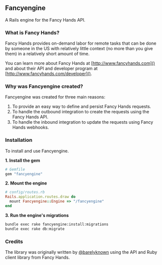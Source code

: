 ## Fancyengine

A Rails engine for the Fancy Hands API.

### What is Fancy Hands?

Fancy Hands provides on-demand labor for remote tasks that can be done by someone in the US with relatively little context (no more than you give them) in a relatively short amount of time.

You can learn more about Fancy Hands at [http://www.fancyhands.com]() and about their API and developer program  at [http://www.fancyhands.com/developer]().

### Why was Fancyengine created?

Fancyengine was created for three main reasons:
1. To provide an easy way to define and persist Fancy Hands requests.
2. To handle the outbound integration to create the requests using the Fancy Hands API.
3. To handle the inbound integration to update the requests using Fancy Hands webhooks.

### Installation

To install and use Fancyengine.

**1. Install the gem**
```ruby
# Gemfile
gem "fancyengine"
```

**2. Mount the engine**
```ruby
# config/routes.rb
Rails.application.routes.draw do
  mount Fancyengine::Engine => "/fancyengine"
end
```

**3. Run the engine's migrations**
```bash
bundle exec rake fancyengine:install:migrations
bundle exec rake db:migrate
```

### Credits

The library was originally written by [@barelyknown](http://twitter.com/barelyknown) using the API and Ruby client library from Fancy Hands.
